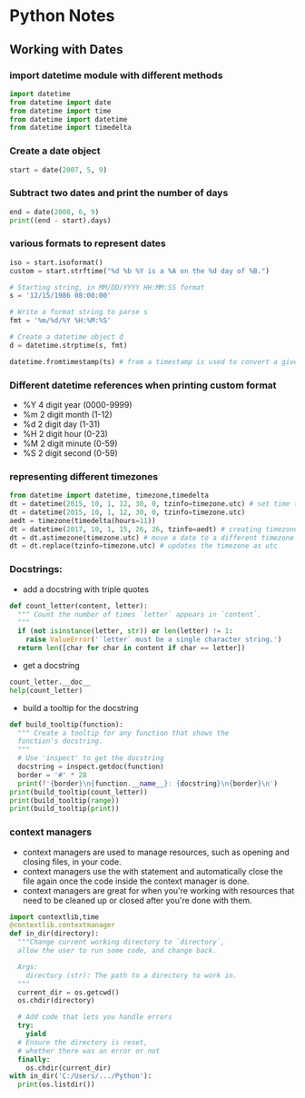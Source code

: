 # Python Notes

## Working with Dates
### import datetime module with different methods
  
``` python
import datetime
from datetime import date
from datetime import time
from datetime import datetime
from datetime import timedelta 
```

### Create a date object
``` python 
start = date(2007, 5, 9)
```


### Subtract two dates and print the number of days
``` python
end = date(2008, 6, 9)
print((end - start).days)
```
### various formats to represent dates
``` python
iso = start.isoformat()
custom = start.strftime("%d %b %Y is a %A on the %d day of %B.")

# Starting string, in MM/DD/YYYY HH:MM:SS format
s = '12/15/1986 08:00:00'

# Write a format string to parse s
fmt = '%m/%d/%Y %H:%M:%S'

# Create a datetime object d
d = datetime.strptime(s, fmt)

datetime.fromtimestamp(ts) # from a timestamp is used to convert a given timestamp into a readable date and time.
```

### Different datetime references when printing custom format
- %Y	4 digit year (0000-9999)
- %m	2 digit month (1-12)
- %d	2 digit day (1-31)
- %H	2 digit hour (0-23)
- %M	2 digit minute (0-59)
- %S	2 digit second (0-59)

### representing different timezones
``` python 
from datetime import datetime, timezone,timedelta
dt = datetime(2015, 10, 1, 12, 30, 0, tzinfo=timezone.utc) # set time to utc
dt = datetime(2015, 10, 1, 12, 30, 0, tzinfo=timezone.utc)
aedt = timezone(timedelta(hours=11))
dt = datetime(2017, 10, 1, 15, 26, 26, tzinfo=aedt) # creating timezone aware datetime object
dt = dt.astimezone(timezone.utc) # move a date to a different timezone
dt = dt.replace(tzinfo=timezone.utc) # updates the timezone as utc
```


### Docstrings:
- add a docstring with triple quotes
``` python
def count_letter(content, letter):
  """ Count the number of times `letter` appears in `content`.
  """
  if (not isinstance(letter, str)) or len(letter) != 1:
    raise ValueError('`letter` must be a single character string.')
  return len([char for char in content if char == letter])
```
- get a docstring 
``` python
count_letter.__doc__
help(count_letter)
```
- build a tooltip for the docstring
``` python
def build_tooltip(function):
  """ Create a tooltip for any function that shows the 
  function's docstring.
  """
  # Use 'inspect' to get the docstring
  docstring = inspect.getdoc(function)
  border = '#' * 28
  print(f'{border}\n{function.__name__}: {docstring}\n{border}\n')
print(build_tooltip(count_letter)) 
print(build_tooltip(range))
print(build_tooltip(print))
```

### context managers
- context managers are used to manage resources, such as opening and closing files, in your code.
- context managers use the with statement and automatically close the file again once the code inside the context manager is done.
- context managers are great for when you're working with resources that need to be cleaned up or closed after you're done with them.

``` python
import contextlib,time
@contextlib.contextmanager
def in_dir(directory):
  """Change current working directory to `directory`,
  allow the user to run some code, and change back.

  Args:
    directory (str): The path to a directory to work in.
  """
  current_dir = os.getcwd()
  os.chdir(directory)

  # Add code that lets you handle errors
  try:
    yield
  # Ensure the directory is reset,
  # whether there was an error or not
  finally:
    os.chdir(current_dir)
with in_dir('C:/Users/.../Python'):
  print(os.listdir())
```

